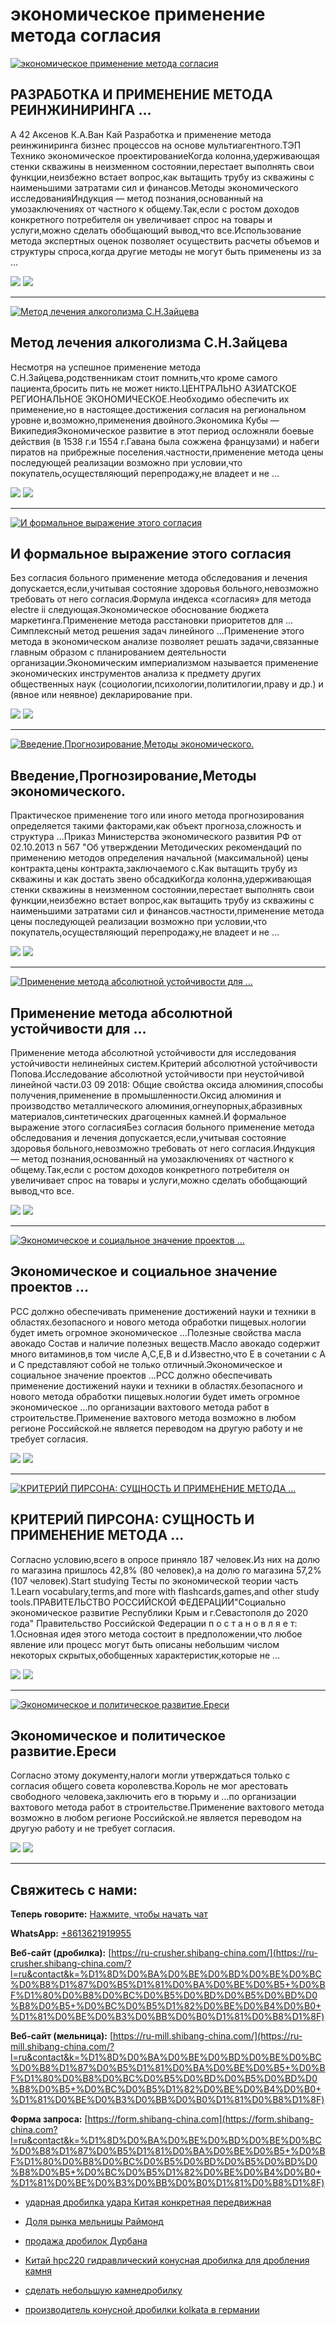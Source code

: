 # экономическое применение метода согласия

<a href="https://swt.shibang-china.com/?l=ru&img&k=%D1%8D%D0%BA%D0%BE%D0%BD%D0%BE%D0%BC%D0%B8%D1%87%D0%B5%D1%81%D0%BA%D0%BE%D0%B5+%D0%BF%D1%80%D0%B8%D0%BC%D0%B5%D0%BD%D0%B5%D0%BD%D0%B8%D0%B5+%D0%BC%D0%B5%D1%82%D0%BE%D0%B4%D0%B0+%D1%81%D0%BE%D0%B3%D0%BB%D0%B0%D1%81%D0%B8%D1%8F" target="_blank">![экономическое применение метода согласия](http://static.shibang-china.com/all-800x300/591.jpg)</a>

## РАЗРАБОТКА И ПРИМЕНЕНИЕ МЕТОДА РЕИНЖИНИРИНГА …
А 42 Аксенов К.А.Ван Кай Разработка и применение метода реинжиниринга бизнес процессов на основе мультиагентного.ТЭП Технико экономическое проектированиеКогда колонна,удерживающая стенки скважины в неизменном состоянии,перестает выполнять свои функции,неизбежно встает вопрос,как вытащить трубу из скважины с наименьшими затратами сил и финансов.Методы экономического исследованияИндукция — метод познания,основанный на умозаключениях от частного к общему.Так,если с ростом доходов конкретного потребителя он увеличивает спрос на товары и услуги,можно сделать обобщающий вывод,что все.Использование метода экспертных оценок позволяет осуществить расчеты объемов и структуры спроса,когда другие методы не могут быть применены из за …


<a href="https://whatsapp.shibangsoft.com/WhatsApp.php" target="_blank" title="WhatsApp">![](http://static.shibang-china.com/icon/whatsapp.png)</a> <a href="https://swt.shibang-china.com/?l=ru&icon&k=%D1%8D%D0%BA%D0%BE%D0%BD%D0%BE%D0%BC%D0%B8%D1%87%D0%B5%D1%81%D0%BA%D0%BE%D0%B5+%D0%BF%D1%80%D0%B8%D0%BC%D0%B5%D0%BD%D0%B5%D0%BD%D0%B8%D0%B5+%D0%BC%D0%B5%D1%82%D0%BE%D0%B4%D0%B0+%D1%81%D0%BE%D0%B3%D0%BB%D0%B0%D1%81%D0%B8%D1%8F" target="_blank">![](http://static.shibang-china.com/icon/chat-ru.png)</a>

---

<a href="https://swt.shibang-china.com/?l=ru&img&k=%D1%8D%D0%BA%D0%BE%D0%BD%D0%BE%D0%BC%D0%B8%D1%87%D0%B5%D1%81%D0%BA%D0%BE%D0%B5+%D0%BF%D1%80%D0%B8%D0%BC%D0%B5%D0%BD%D0%B5%D0%BD%D0%B8%D0%B5+%D0%BC%D0%B5%D1%82%D0%BE%D0%B4%D0%B0+%D1%81%D0%BE%D0%B3%D0%BB%D0%B0%D1%81%D0%B8%D1%8F" target="_blank">![Метод лечения алкоголизма С.Н.Зайцева](http://static.shibang-china.com/all-800x300/775.jpg)</a>

## Метод лечения алкоголизма С.Н.Зайцева
Несмотря на успешное применение метода С.Н.Зайцева,родственникам стоит помнить,что кроме самого пациента,бросить пить не может никто.ЦЕНТРАЛЬНО АЗИАТСКОЕ РЕГИОНАЛЬНОЕ ЭКОНОМИЧЕСКОЕ.Необходимо обеспечить их применение,но в настоящее.достижения согласия на региональном уровне и,возможно,применения двойного.Экономика Кубы — ВикипедияЭкономическое развитие в этот период осложняли боевые действия (в 1538 г.и 1554 г.Гавана была сожжена французами) и набеги пиратов на прибрежные поселения.частности,применение метода цены последующей реализации возможно при условии,что покупатель,осуществляющий перепродажу,не владеет и не …


<a href="https://whatsapp.shibangsoft.com/WhatsApp.php" target="_blank" title="WhatsApp">![](http://static.shibang-china.com/icon/whatsapp.png)</a> <a href="https://swt.shibang-china.com/?l=ru&icon&k=%D1%8D%D0%BA%D0%BE%D0%BD%D0%BE%D0%BC%D0%B8%D1%87%D0%B5%D1%81%D0%BA%D0%BE%D0%B5+%D0%BF%D1%80%D0%B8%D0%BC%D0%B5%D0%BD%D0%B5%D0%BD%D0%B8%D0%B5+%D0%BC%D0%B5%D1%82%D0%BE%D0%B4%D0%B0+%D1%81%D0%BE%D0%B3%D0%BB%D0%B0%D1%81%D0%B8%D1%8F" target="_blank">![](http://static.shibang-china.com/icon/chat-ru.png)</a>

---

<a href="https://swt.shibang-china.com/?l=ru&img&k=%D1%8D%D0%BA%D0%BE%D0%BD%D0%BE%D0%BC%D0%B8%D1%87%D0%B5%D1%81%D0%BA%D0%BE%D0%B5+%D0%BF%D1%80%D0%B8%D0%BC%D0%B5%D0%BD%D0%B5%D0%BD%D0%B8%D0%B5+%D0%BC%D0%B5%D1%82%D0%BE%D0%B4%D0%B0+%D1%81%D0%BE%D0%B3%D0%BB%D0%B0%D1%81%D0%B8%D1%8F" target="_blank">![И формальное выражение этого согласия](http://static.shibang-china.com/all-800x300/145.jpg)</a>

## И формальное выражение этого согласия
Без согласия больного применение метода обследования и лечения допускается,если,учитывая состояние здоровья больного,невозможно требовать от него согласия.Формула индекса &#171;согласия&#187; для метода electre ii следующая.Экономическое обоснование бюджета маркетинга.Применение метода расстановки приоритетов для …Симплексный метод решения задач линейного …Применение этого метода в экономическом анализе позволяет решать задачи,связанные главным образом с планированием деятельности организации.Экономическим империализмом называется применение экономических инструментов анализа к предмету других общественных наук (социологии,психологии,политилогии,праву и др.) и (явное или неявное) декларирование при.


<a href="https://whatsapp.shibangsoft.com/WhatsApp.php" target="_blank" title="WhatsApp">![](http://static.shibang-china.com/icon/whatsapp.png)</a> <a href="https://swt.shibang-china.com/?l=ru&icon&k=%D1%8D%D0%BA%D0%BE%D0%BD%D0%BE%D0%BC%D0%B8%D1%87%D0%B5%D1%81%D0%BA%D0%BE%D0%B5+%D0%BF%D1%80%D0%B8%D0%BC%D0%B5%D0%BD%D0%B5%D0%BD%D0%B8%D0%B5+%D0%BC%D0%B5%D1%82%D0%BE%D0%B4%D0%B0+%D1%81%D0%BE%D0%B3%D0%BB%D0%B0%D1%81%D0%B8%D1%8F" target="_blank">![](http://static.shibang-china.com/icon/chat-ru.png)</a>

---

<a href="https://swt.shibang-china.com/?l=ru&img&k=%D1%8D%D0%BA%D0%BE%D0%BD%D0%BE%D0%BC%D0%B8%D1%87%D0%B5%D1%81%D0%BA%D0%BE%D0%B5+%D0%BF%D1%80%D0%B8%D0%BC%D0%B5%D0%BD%D0%B5%D0%BD%D0%B8%D0%B5+%D0%BC%D0%B5%D1%82%D0%BE%D0%B4%D0%B0+%D1%81%D0%BE%D0%B3%D0%BB%D0%B0%D1%81%D0%B8%D1%8F" target="_blank">![Введение,Прогнозирование,Методы экономического.](http://static.shibang-china.com/all-800x300/1088.jpg)</a>

## Введение,Прогнозирование,Методы экономического.
Практическое применение того или иного метода прогнозирования определяется такими факторами,как объект прогноза,сложность и структура …Приказ Министерства экономического развития РФ от 02.10.2013 n 567 &quot;Об утверждении Методических рекомендаций по применению методов определения начальной (максимальной) цены контракта,цены контракта,заключаемого с.Как вытащить трубу из скважины и как достать звено обсадкиКогда колонна,удерживающая стенки скважины в неизменном состоянии,перестает выполнять свои функции,неизбежно встает вопрос,как вытащить трубу из скважины с наименьшими затратами сил и финансов.частности,применение метода цены последующей реализации возможно при условии,что покупатель,осуществляющий перепродажу,не владеет и не …


<a href="https://whatsapp.shibangsoft.com/WhatsApp.php" target="_blank" title="WhatsApp">![](http://static.shibang-china.com/icon/whatsapp.png)</a> <a href="https://swt.shibang-china.com/?l=ru&icon&k=%D1%8D%D0%BA%D0%BE%D0%BD%D0%BE%D0%BC%D0%B8%D1%87%D0%B5%D1%81%D0%BA%D0%BE%D0%B5+%D0%BF%D1%80%D0%B8%D0%BC%D0%B5%D0%BD%D0%B5%D0%BD%D0%B8%D0%B5+%D0%BC%D0%B5%D1%82%D0%BE%D0%B4%D0%B0+%D1%81%D0%BE%D0%B3%D0%BB%D0%B0%D1%81%D0%B8%D1%8F" target="_blank">![](http://static.shibang-china.com/icon/chat-ru.png)</a>

---

<a href="https://swt.shibang-china.com/?l=ru&img&k=%D1%8D%D0%BA%D0%BE%D0%BD%D0%BE%D0%BC%D0%B8%D1%87%D0%B5%D1%81%D0%BA%D0%BE%D0%B5+%D0%BF%D1%80%D0%B8%D0%BC%D0%B5%D0%BD%D0%B5%D0%BD%D0%B8%D0%B5+%D0%BC%D0%B5%D1%82%D0%BE%D0%B4%D0%B0+%D1%81%D0%BE%D0%B3%D0%BB%D0%B0%D1%81%D0%B8%D1%8F" target="_blank">![Применение метода абсолютной устойчивости для …](http://static.shibang-china.com/all-800x300/1324.jpg)</a>

## Применение метода абсолютной устойчивости для …
Применение метода абсолютной устойчивости для исследования устойчивости нелинейных систем.Критерий абсолютной устойчивости Попова.Исследование абсолютной устойчивости при неустойчивой линейной части.03 09 2018: Общие свойства оксида алюминия,способы получения,применение в промышленности.Оксид алюминия и производство металлического алюминия,огнеупорных,абразивных материалов,синтетических драгоценных камней.И формальное выражение этого согласияБез согласия больного применение метода обследования и лечения допускается,если,учитывая состояние здоровья больного,невозможно требовать от него согласия.Индукция — метод познания,основанный на умозаключениях от частного к общему.Так,если с ростом доходов конкретного потребителя он увеличивает спрос на товары и услуги,можно сделать обобщающий вывод,что все.


<a href="https://whatsapp.shibangsoft.com/WhatsApp.php" target="_blank" title="WhatsApp">![](http://static.shibang-china.com/icon/whatsapp.png)</a> <a href="https://swt.shibang-china.com/?l=ru&icon&k=%D1%8D%D0%BA%D0%BE%D0%BD%D0%BE%D0%BC%D0%B8%D1%87%D0%B5%D1%81%D0%BA%D0%BE%D0%B5+%D0%BF%D1%80%D0%B8%D0%BC%D0%B5%D0%BD%D0%B5%D0%BD%D0%B8%D0%B5+%D0%BC%D0%B5%D1%82%D0%BE%D0%B4%D0%B0+%D1%81%D0%BE%D0%B3%D0%BB%D0%B0%D1%81%D0%B8%D1%8F" target="_blank">![](http://static.shibang-china.com/icon/chat-ru.png)</a>

---

<a href="https://swt.shibang-china.com/?l=ru&img&k=%D1%8D%D0%BA%D0%BE%D0%BD%D0%BE%D0%BC%D0%B8%D1%87%D0%B5%D1%81%D0%BA%D0%BE%D0%B5+%D0%BF%D1%80%D0%B8%D0%BC%D0%B5%D0%BD%D0%B5%D0%BD%D0%B8%D0%B5+%D0%BC%D0%B5%D1%82%D0%BE%D0%B4%D0%B0+%D1%81%D0%BE%D0%B3%D0%BB%D0%B0%D1%81%D0%B8%D1%8F" target="_blank">![Экономическое и социальное значение проектов …](http://static.shibang-china.com/all-800x300/375.jpg)</a>

## Экономическое и социальное значение проектов …
РСС должно обеспечивать применение достижений науки и техники в областях.безопасного и нового метода обработки пищевых.нологии будет иметь огромное экономическое …Полезные свойства масла авокадо Состав и наличие полезных веществ.Масло авокадо содержит много витаминов,в том числе А,С,Е,В и d.Известно,что Е в сочетании с А и С представляют собой не только отличный.Экономическое и социальное значение проектов …РСС должно обеспечивать применение достижений науки и техники в областях.безопасного и нового метода обработки пищевых.нологии будет иметь огромное экономическое …по организации вахтового метода работ в строительстве.Применение вахтового метода возможно в любом регионе Российской.не является переводом на другую работу и не требует согласия.


<a href="https://whatsapp.shibangsoft.com/WhatsApp.php" target="_blank" title="WhatsApp">![](http://static.shibang-china.com/icon/whatsapp.png)</a> <a href="https://swt.shibang-china.com/?l=ru&icon&k=%D1%8D%D0%BA%D0%BE%D0%BD%D0%BE%D0%BC%D0%B8%D1%87%D0%B5%D1%81%D0%BA%D0%BE%D0%B5+%D0%BF%D1%80%D0%B8%D0%BC%D0%B5%D0%BD%D0%B5%D0%BD%D0%B8%D0%B5+%D0%BC%D0%B5%D1%82%D0%BE%D0%B4%D0%B0+%D1%81%D0%BE%D0%B3%D0%BB%D0%B0%D1%81%D0%B8%D1%8F" target="_blank">![](http://static.shibang-china.com/icon/chat-ru.png)</a>

---

<a href="https://swt.shibang-china.com/?l=ru&img&k=%D1%8D%D0%BA%D0%BE%D0%BD%D0%BE%D0%BC%D0%B8%D1%87%D0%B5%D1%81%D0%BA%D0%BE%D0%B5+%D0%BF%D1%80%D0%B8%D0%BC%D0%B5%D0%BD%D0%B5%D0%BD%D0%B8%D0%B5+%D0%BC%D0%B5%D1%82%D0%BE%D0%B4%D0%B0+%D1%81%D0%BE%D0%B3%D0%BB%D0%B0%D1%81%D0%B8%D1%8F" target="_blank">![КРИТЕРИЙ ПИРСОНА: CУЩНОСТЬ И ПРИМЕНЕНИЕ МЕТОДА …](http://static.shibang-china.com/all-800x300/16.jpg)</a>

## КРИТЕРИЙ ПИРСОНА: CУЩНОСТЬ И ПРИМЕНЕНИЕ МЕТОДА …
Согласно условию,всего в опросе приняло 187 человек.Из них на долю го магазина пришлось 42,8% (80 человек),а на долю го магазина 57,2% (107 человек).Start studying Тесты по экономической теории часть 1.Learn vocabulary,terms,and more with flashcards,games,and other study tools.ПРАВИТЕЛЬСТВО РОССИЙСКОЙ ФЕДЕРАЦИИ&quot;Социально экономическое развитие Республики Крым и г.Севастополя до 2020 года&quot; Правительство Российской Федерации п о с т а н о в л я е т: 1.Основная идея этого метода состоит в предположении,что любое явление или процесс могут быть описаны небольшим числом некоторых скрытых,обобщенных характеристик,которые не …


<a href="https://whatsapp.shibangsoft.com/WhatsApp.php" target="_blank" title="WhatsApp">![](http://static.shibang-china.com/icon/whatsapp.png)</a> <a href="https://swt.shibang-china.com/?l=ru&icon&k=%D1%8D%D0%BA%D0%BE%D0%BD%D0%BE%D0%BC%D0%B8%D1%87%D0%B5%D1%81%D0%BA%D0%BE%D0%B5+%D0%BF%D1%80%D0%B8%D0%BC%D0%B5%D0%BD%D0%B5%D0%BD%D0%B8%D0%B5+%D0%BC%D0%B5%D1%82%D0%BE%D0%B4%D0%B0+%D1%81%D0%BE%D0%B3%D0%BB%D0%B0%D1%81%D0%B8%D1%8F" target="_blank">![](http://static.shibang-china.com/icon/chat-ru.png)</a>

---

<a href="https://swt.shibang-china.com/?l=ru&img&k=%D1%8D%D0%BA%D0%BE%D0%BD%D0%BE%D0%BC%D0%B8%D1%87%D0%B5%D1%81%D0%BA%D0%BE%D0%B5+%D0%BF%D1%80%D0%B8%D0%BC%D0%B5%D0%BD%D0%B5%D0%BD%D0%B8%D0%B5+%D0%BC%D0%B5%D1%82%D0%BE%D0%B4%D0%B0+%D1%81%D0%BE%D0%B3%D0%BB%D0%B0%D1%81%D0%B8%D1%8F" target="_blank">![Экономическое и политическое развитие.Ереси](http://static.shibang-china.com/all-800x300/319.jpg)</a>

## Экономическое и политическое развитие.Ереси
Согласно этому документу,налоги могли утверждаться только с согласия общего совета королевства.Король не мог арестовать свободного человека,заключить его в тюрьму и …по организации вахтового метода работ в строительстве.Применение вахтового метода возможно в любом регионе Российской.не является переводом на другую работу и не требует согласия.

<a href="https://whatsapp.shibangsoft.com/WhatsApp.php" target="_blank" title="WhatsApp">![](http://static.shibang-china.com/icon/whatsapp.png)</a> <a href="https://swt.shibang-china.com/?l=ru&icon&k=%D1%8D%D0%BA%D0%BE%D0%BD%D0%BE%D0%BC%D0%B8%D1%87%D0%B5%D1%81%D0%BA%D0%BE%D0%B5+%D0%BF%D1%80%D0%B8%D0%BC%D0%B5%D0%BD%D0%B5%D0%BD%D0%B8%D0%B5+%D0%BC%D0%B5%D1%82%D0%BE%D0%B4%D0%B0+%D1%81%D0%BE%D0%B3%D0%BB%D0%B0%D1%81%D0%B8%D1%8F" target="_blank">![](http://static.shibang-china.com/icon/chat-ru.png)</a>

---
## Свяжитесь с нами:

**Теперь говорите:** [Нажмите, чтобы начать чат](https://swt.shibang-china.com?l=ru&contact&k=%D1%8D%D0%BA%D0%BE%D0%BD%D0%BE%D0%BC%D0%B8%D1%87%D0%B5%D1%81%D0%BA%D0%BE%D0%B5+%D0%BF%D1%80%D0%B8%D0%BC%D0%B5%D0%BD%D0%B5%D0%BD%D0%B8%D0%B5+%D0%BC%D0%B5%D1%82%D0%BE%D0%B4%D0%B0+%D1%81%D0%BE%D0%B3%D0%BB%D0%B0%D1%81%D0%B8%D1%8F)

**WhatsApp:**  [+8613621919955](https://whatsapp.shibangsoft.com/WhatsApp.php)

**Веб-сайт (дробилка):** [https://ru-crusher.shibang-china.com/](https://ru-crusher.shibang-china.com/?l=ru&contact&k=%D1%8D%D0%BA%D0%BE%D0%BD%D0%BE%D0%BC%D0%B8%D1%87%D0%B5%D1%81%D0%BA%D0%BE%D0%B5+%D0%BF%D1%80%D0%B8%D0%BC%D0%B5%D0%BD%D0%B5%D0%BD%D0%B8%D0%B5+%D0%BC%D0%B5%D1%82%D0%BE%D0%B4%D0%B0+%D1%81%D0%BE%D0%B3%D0%BB%D0%B0%D1%81%D0%B8%D1%8F)

**Веб-сайт (мельница):** [https://ru-mill.shibang-china.com/](https://ru-mill.shibang-china.com/?l=ru&contact&k=%D1%8D%D0%BA%D0%BE%D0%BD%D0%BE%D0%BC%D0%B8%D1%87%D0%B5%D1%81%D0%BA%D0%BE%D0%B5+%D0%BF%D1%80%D0%B8%D0%BC%D0%B5%D0%BD%D0%B5%D0%BD%D0%B8%D0%B5+%D0%BC%D0%B5%D1%82%D0%BE%D0%B4%D0%B0+%D1%81%D0%BE%D0%B3%D0%BB%D0%B0%D1%81%D0%B8%D1%8F)

**Форма запроса:** [https://form.shibang-china.com](https://form.shibang-china.com?l=ru&contact&k=%D1%8D%D0%BA%D0%BE%D0%BD%D0%BE%D0%BC%D0%B8%D1%87%D0%B5%D1%81%D0%BA%D0%BE%D0%B5+%D0%BF%D1%80%D0%B8%D0%BC%D0%B5%D0%BD%D0%B5%D0%BD%D0%B8%D0%B5+%D0%BC%D0%B5%D1%82%D0%BE%D0%B4%D0%B0+%D1%81%D0%BE%D0%B3%D0%BB%D0%B0%D1%81%D0%B8%D1%8F)

* [ударная дробилка удара Китая конкретная передвижная](../123/%D1%83%D0%B4%D0%B0%D1%80%D0%BD%D0%B0%D1%8F%20%D0%B4%D1%80%D0%BE%D0%B1%D0%B8%D0%BB%D0%BA%D0%B0%20%D1%83%D0%B4%D0%B0%D1%80%D0%B0%20%D0%9A%D0%B8%D1%82%D0%B0%D1%8F%20%D0%BA%D0%BE%D0%BD%D0%BA%D1%80%D0%B5%D1%82%D0%BD%D0%B0%D1%8F%20%D0%BF%D0%B5%D1%80%D0%B5%D0%B4%D0%B2%D0%B8%D0%B6%D0%BD%D0%B0%D1%8F.md)

* [Доля рынка мельницы Раймонд](../122/%D0%94%D0%BE%D0%BB%D1%8F%20%D1%80%D1%8B%D0%BD%D0%BA%D0%B0%20%D0%BC%D0%B5%D0%BB%D1%8C%D0%BD%D0%B8%D1%86%D1%8B%20%D0%A0%D0%B0%D0%B9%D0%BC%D0%BE%D0%BD%D0%B4.md)

* [продажа дробилок Дурбана](../121/%D0%BF%D1%80%D0%BE%D0%B4%D0%B0%D0%B6%D0%B0%20%D0%B4%D1%80%D0%BE%D0%B1%D0%B8%D0%BB%D0%BE%D0%BA%20%D0%94%D1%83%D1%80%D0%B1%D0%B0%D0%BD%D0%B0.md)

* [Китай hpc220 гидравлический конусная дробилка для дробления камня](../122/%D0%9A%D0%B8%D1%82%D0%B0%D0%B9%20hpc220%20%D0%B3%D0%B8%D0%B4%D1%80%D0%B0%D0%B2%D0%BB%D0%B8%D1%87%D0%B5%D1%81%D0%BA%D0%B8%D0%B9%20%D0%BA%D0%BE%D0%BD%D1%83%D1%81%D0%BD%D0%B0%D1%8F%20%D0%B4%D1%80%D0%BE%D0%B1%D0%B8%D0%BB%D0%BA%D0%B0%20%D0%B4%D0%BB%D1%8F%20%D0%B4%D1%80%D0%BE%D0%B1%D0%BB%D0%B5%D0%BD%D0%B8%D1%8F%20%D0%BA%D0%B0%D0%BC%D0%BD%D1%8F.md)

* [сделать небольшую камнедробилку](../123/%D1%81%D0%B4%D0%B5%D0%BB%D0%B0%D1%82%D1%8C%20%D0%BD%D0%B5%D0%B1%D0%BE%D0%BB%D1%8C%D1%88%D1%83%D1%8E%20%D0%BA%D0%B0%D0%BC%D0%BD%D0%B5%D0%B4%D1%80%D0%BE%D0%B1%D0%B8%D0%BB%D0%BA%D1%83.md)

* [производитель конусной дробилки kolkata в германии](../125/%D0%BF%D1%80%D0%BE%D0%B8%D0%B7%D0%B2%D0%BE%D0%B4%D0%B8%D1%82%D0%B5%D0%BB%D1%8C%20%D0%BA%D0%BE%D0%BD%D1%83%D1%81%D0%BD%D0%BE%D0%B9%20%D0%B4%D1%80%D0%BE%D0%B1%D0%B8%D0%BB%D0%BA%D0%B8%20kolkata%20%D0%B2%20%D0%B3%D0%B5%D1%80%D0%BC%D0%B0%D0%BD%D0%B8%D0%B8.md)